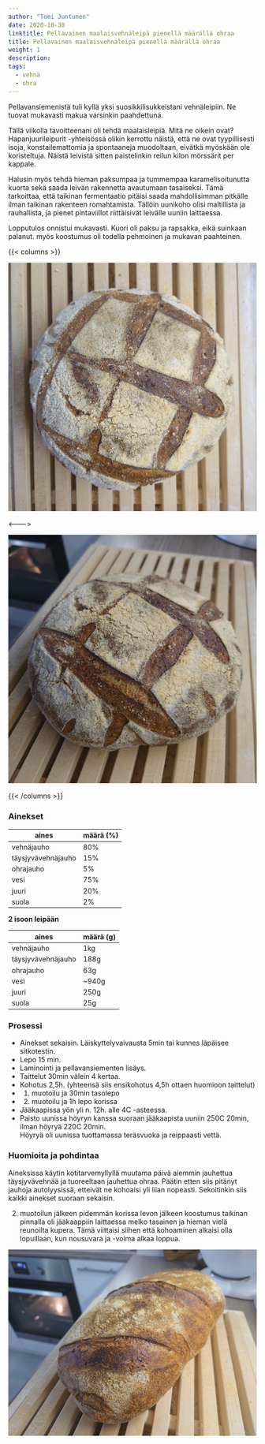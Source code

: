 ```yaml
---
author: "Tomi Juntunen"
date: 2020-10-30
linktitle: Pellavainen maalaisvehnäleipä pienellä määrällä ohraa
title: Pellavainen maalaisvehnäleipä pienellä määrällä ohraa
weight: 1
description: 
tags:
  - vehnä
  - ohra
---
```


Pellavansiemenistä tuli kyllä yksi suosikkilisukkeistani vehnäleipiin. Ne tuovat
mukavasti makua varsinkin paahdettuna.

Tällä viikolla tavoitteenani oli tehdä maalaisleipiä. Mitä ne oikein ovat? 
Hapanjuurileipurit -yhteisössä olikin kerrottu näistä, että ne ovat
tyypillisesti isoja, konstailemattomia ja spontaaneja muodoltaan, eivätkä myöskään
ole koristeltuja. Näistä leivistä sitten paistelinkin reilun kilon mörssärit per
kappale.

Halusin myös tehdä hieman paksumpaa ja tummempaa
karamelisoitunutta kuorta sekä saada leivän rakennetta avautumaan tasaiseksi.
Tämä tarkoittaa, että taikinan fermentaatio pitäisi saada 
mahdollisimman pitkälle ilman taikinan rakenteen romahtamista.
Tällöin uunikoho olisi maltillista ja rauhallista, ja pienet pintaviillot
riittäisivät leivälle uuniin laittaessa.

Lopputulos onnistui mukavasti. Kuori oli paksu ja rapsakka, eikä suinkaan palanut.
myös koostumus oli todella pehmoinen ja mukavan paahteinen.

{{< columns >}}

[![](/leivonta/pellavainen-maalaisvehnaleipa-ohralla-1.jpg)](/leivonta/pellavainen-maalaisvehnaleipa-ohralla-1.jpg)

<--->

[![](/leivonta/pellavainen-maalaisvehnaleipa-ohralla-2.jpg)](/leivonta/pellavainen-maalaisvehnaleipa-ohralla-2.jpg)

{{< /columns >}}

### Ainekset

|aines|määrä (%)|
|-|-|
|vehnäjauho|80%|
|täysjyvävehnäjauho|15%|
|ohrajauho|5%|
|vesi|75%|
|juuri|20%|
|suola|2%|

**2 isoon leipään**

|aines|määrä (g)|
|-|-|
|vehnäjauho|1kg|
|täysjyvävehnäjauho|188g|
|ohrajauho|63g|
|vesi|~940g|
|juuri|250g|
|suola|25g|

### Prosessi

* Ainekset sekaisin. Läiskyttelyvaivausta 5min tai kunnes läpäisee sitkotestin.
* Lepo 15 min.
* Laminointi ja pellavansiementen lisäys.
* Taittelut 30min välein 4 kertaa.
* Kohotus 2,5h. (yhteensä siis ensikohotus 4,5h ottaen huomioon taittelut)
* 1. muotoilu ja 30min tasolepo 
* 2. muotoilu ja 1h lepo korissa
* Jääkaapissa yön yli n. 12h. alle 4C -asteessa.
* Paisto uunissa höyryn kanssa suoraan jääkaapista uuniin 250C 20min, ilman höyryä 220C 20min.\
Höyryä oli uunissa tuottamassa teräsvuoka ja reippaasti vettä.

### Huomioita ja pohdintaa

Aineksissa käytin kotitarvemyllyllä muutama päivä aiemmin jauhettua täysjyvävehnää
ja tuoreeltaan jauhettua ohraa. Päätin etten siis pitänyt jauhoja autolyysissä, etteivät
ne kohoaisi yli liian nopeasti. Sekoitinkin siis kaikki ainekset suoraan sekaisin.

2. muotoilun jälkeen pidemmän korissa levon jälkeen koostumus taikinan pinnalla
oli jääkaappiin laittaessa melko tasainen ja hieman vielä reunoilta kupera.
Tämä viittaisi siihen että kohoaminen alkaisi olla lopuillaan, kun nousuvara ja -voima alkaa loppua.

[![](/leivonta/pellavainen-maalaisvehnaleipa-ohralla-3.jpg)](/leivonta/pellavainen-maalaisvehnaleipa-ohralla-3.jpg)
